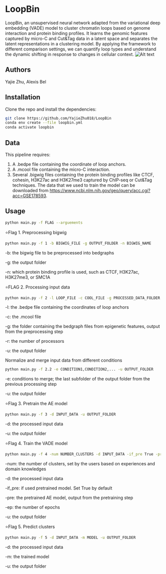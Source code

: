 # LoopBin
LoopBin, an unsupervised neural network adapted from the variational deep embedding (VADE) model to cluster chromatin loops based on genome interaction and protein binding profiles. It learns the genomic features captured by micro-C and Cut&amp;Tag data in a latent space and separates the latent representations in a clustering model. By applying the framework to different comparison settings, we can quantify loop types and understand the dynamic shifting in response to changes in cellular context. 
![Alt text](image/model.png)

## Authors
Yajie Zhu, Alexis Bel

## Installation
Clone the repo and install the dependencies:
```bash
git clone https://github.com/YajieZhu018/LoopBin
conda env create --file loopbin.yml
conda activate loopbin
```

## Data
This pipeline requires:
1. A .bedpe file containing the coordinate of loop anchors.
2. A .mcool file containing the micro-C interaction.
3. Several .bigwig files containing the protein binding profiles like CTCF, cohesin, H3K27ac and H3K27me3 captured by ChIP-seq or Cut&Tag techniques.
The data that we used to train the model can be downloaded from https://www.ncbi.nlm.nih.gov/geo/query/acc.cgi?acc=GSE178593.

## Usage
```bash
python main.py -f FLAG --arguements
```
⭐Flag 1. Preprocessing bigwig
```bash
python main.py -f 1 -b BIGWIG_FILE -g OUTPUT_FOLDER -n BIGWIG_NAME
```
-b: the bigwig file to be preprocessed into bedgraphs

-g: the output folder

-n: which protein binding profile is used, such as CTCF, H3K27ac, H3K27me3, or SMC1A


⭐FLAG 2. Processing input data
```bash
python main.py -f 2 -l LOOP_FILE -c COOL_FILE -g PROCESSED_DATA_FOLDER -r PROCESSOR -u OUTPUT_FOLDER
```
-l: the .bedpe file containing the coordinates of loop anchors

-c: the .mcool file

-g: the folder containing the bedgraph files from epigenetic features, output from the preprocessing step

-r: the number of processors

-u: the output folder 

Normalize and merge input data from different conditions
```bash
python main.py -f 2.2 -e CONDITION1,CONDITION2,... -u OUTPUT_FOLDER
```
-e: conditions to merge; the last subfolder of the output folder from the previous processing step

-u: the output folder


⭐Flag 3. Pretrain the AE model
```bash
python main.py -f 3 -d INPUT_DATA -u OUTPUT_FOLDER
```
-d: the processed input data

-u: the output folder


⭐Flag 4. Train the VADE model
```bash
python main.py -f 4 -num NUMBER_CLUSTERS -d INPUT_DATA -if_pre True -pre PRETRAINED_MODEL -ep NUMBER_EPOCHS -u OUTPUT_FOLDER
```
-num: the number of clusters, set by the users based on experiences and domain knowledges

-d: the processed input data

-if_pre: if used pretrained model. Set True by default

-pre: the pretrained AE model, output from the pretraining step

-ep: the number of epochs

-u: the output folder


⭐Flag 5. Predict clusters
```bash
python main.py -f 5 -d INPUT_DATA -m MODEL -u OUTPUT_FOLDER
```
-d: the processed input data

-m: the trained model

-u: the output folder





